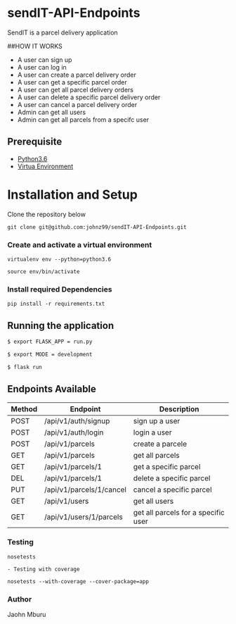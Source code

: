 # sendIT-API-Endpoints
SendIT is a parcel delivery application

##HOW IT WORKS
- A user can sign up
- A user can log in
- A user can create a parcel delivery order
- A user can get a specific parcel order
- A user can get all parcel delivery orders
- A user can delete a specific  parcel delivery order
- A user can cancel a parcel delivery order
- Admin can get all users
- Admin can get all parcels from a specifc user

## Prerequisite

- [Python3.6](https://www.python.org/downloads/release/python-365/)
- [Virtua Environment](https://virtualenv.pypa.io/en/stable/installation/)

# Installation and Setup

Clone the repository below

```
git clone git@github.com:johnz99/sendIT-API-Endpoints.git
```

### Create and activate a virtual environment

    virtualenv env --python=python3.6

    source env/bin/activate

### Install required Dependencies

    pip install -r requirements.txt

## Running the application

```bash
$ export FLASK_APP = run.py

$ export MODE = development

$ flask run
```

## Endpoints Available

| Method | Endpoint                                 | Description                                   |
| ------ | ---------------------------------------- | --------------------------------------------- |
| POST   | /api/v1/auth/signup                      | sign up a user                                |
| POST   | /api/v1/auth/login                       | login a user                                  |
| POST   | /api/v1/parcels                          | create a parcele                              |
| GET    | /api/v1/parcels                          | get all parcels                               |
| GET    | /api/v1/parcels/1                        | get a specific parcel                         |
| DEL    | /api/v1/parcels/1                        | delete a specific parcel                      |
| PUT    | /api/v1/parcels/1/cancel                 | cancel a specific parcel                      |
| GET    | /api/v1/users                            | get all users                                 |
| GET    | /api/v1/users/1/parcels                  | get all parcels for a specific user           |


### Testing

    nosetests

    - Testing with coverage

    nosetests --with-coverage --cover-package=app

### Author

Jaohn Mburu
